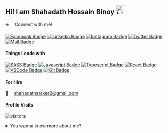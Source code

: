 

## Hi! I am Shahadath Hossain Binoy <img src="https://user-images.githubusercontent.com/1303154/88677602-1635ba80-d120-11ea-84d8-d263ba5fc3c0.gif" width="28px" alt="hi">



:coffee: &emsp;Connect with me!

[![Facebook Badge](https://img.shields.io/badge/Facebook-1877F2?style=for-the-badge&logo=facebook&logoColor=white)](https://facebook.com/sarker25) [![Linkedin Badge](https://img.shields.io/badge/LinkedIn-0077B5?style=for-the-badge&logo=linkedin&logoColor=white)](https://www.linkedin.com/in/shahadath-hossain-binoy/) [![Instagram Badge](https://img.shields.io/badge/Instagram-E4405F?style=for-the-badge&logo=instagram&logoColor=white)](https://instagram.com/sarker25) [![Twitter Badge](https://img.shields.io/badge/Twitter-1DA1F2?style=for-the-badge&logo=twitter&logoColor=white)](https://twitter.com/shahadath_binoy) [![Mail Badge](https://img.shields.io/badge/Gmail-D14836?style=for-the-badge&logo=gmail&logoColor=white)](mailto:shahadathsarker2@gmail.com)



#### Things I code with

[![SASS Badge](https://img.shields.io/badge/Sass-CC6699?style=for-the-badge&logo=sass&logoColor=white)](#) [![Javascript Badge](https://img.shields.io/badge/-Javascript-F0DB4F?style=for-the-badge&labelColor=black&logo=javascript&logoColor=F0DB4F)](#) [![Typescript Badge](https://img.shields.io/badge/-Typescript-007acc?style=for-the-badge&labelColor=black&logo=typescript&logoColor=007acc)](#) [![React Badge](https://img.shields.io/badge/-React-61DBFB?style=for-the-badge&labelColor=black&logo=react&logoColor=61DBFB)](#) [![VSCode Badge](https://img.shields.io/badge/Visual_Studio-5C2D91?style=for-the-badge&logo=visual%20studio&logoColor=white)](#) [![Git Badge](https://img.shields.io/badge/Git-F05032?style=for-the-badge&logo=git&logoColor=white)](#)




#### For Hire
:email: &emsp;shahadathsarker2@gmail.com


#### Profile Visits 

![visitors](https://visitor-badge.glitch.me/badge?page_id=sarker25)

<details>
<summary>
  You wanna know more about me?
</summary>

<br >


#### Github Stats

![Sarker Github Stats](https://github-readme-stats.vercel.app/api?username=sarker25&count_private=true&theme=tokyonight&hide=contribs,prs)

</details>
